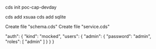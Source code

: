 
cds init poc-cap-devday

cds add xsuaa
cds add sqlite

Create file "schema.cds"
Create file "service.cds"

"auth": {
    "kind": "mocked",
    "users": {
        "admin": {
        "password": "admin",
        "roles": [
            "admin"
        ]
        }
    }
}